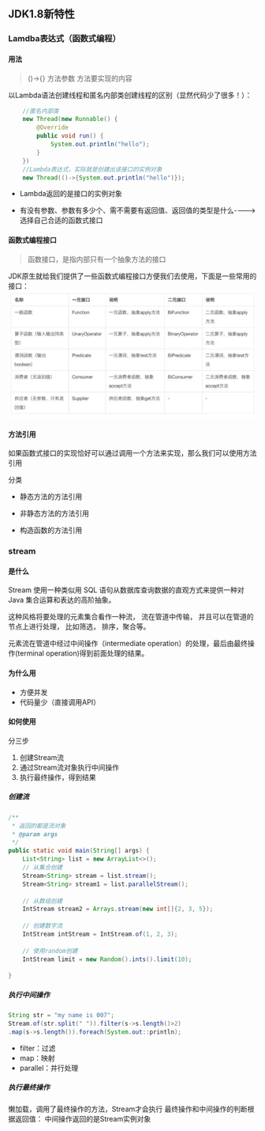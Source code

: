 ## JDK1.8新特性

### Lamdba表达式（函数式编程）
#### 用法
> ()->{}
> 方法参数   方法要实现的内容

以Lambda语法创建线程和匿名内部类创建线程的区别（显然代码少了很多！）：
``` java
    //匿名内部类
    new Thread(new Runnable() {
        @Override
        public void run() {
            System.out.println("hello");
        }
    })
    //Lambda表达式，实际就是创建出该接口的实例对象
    new Thread(()->{System.out.println("hello")});
```
* Lambda返回的是接口的实例对象

* 有没有参数、参数有多少个、需不需要有返回值、返回值的类型是什么---->选择自己合适的函数式接口


#### 函数式编程接口
> 函数接口，是指内部只有一个抽象方法的接口

JDK原生就给我们提供了一些函数式编程接口方便我们去使用，下面是一些常用的接口：
![](../images/函数式编程接口.jpg)

#### 方法引用
如果函数式接口的实现恰好可以通过调用一个方法来实现，那么我们可以使用方法引用

分类
* 静态方法的方法引用

* 非静态方法的方法引用

* 构造函数的方法引用

### stream
#### 是什么
Stream 使用一种类似用 SQL 语句从数据库查询数据的直观方式来提供一种对 Java 集合运算和表达的高阶抽象。

这种风格将要处理的元素集合看作一种流， 流在管道中传输， 并且可以在管道的节点上进行处理， 比如筛选， 排序，聚合等。

元素流在管道中经过中间操作（intermediate operation）的处理，最后由最终操作(terminal operation)得到前面处理的结果。
#### 为什么用
* 方便并发
* 代码量少（直接调用API）

#### 如何使用
分三步
1. 创建Stream流
2. 通过Stream流对象执行中间操作
3. 执行最终操作，得到结果

##### 创建流
``` java
/**
 * 返回的都是流对象
 * @param args
 */
public static void main(String[] args) {
    List<String> list = new ArrayList<>();
    // 从集合创建
    Stream<String> stream = list.stream();
    Stream<String> stream1 = list.parallelStream();

    // 从数组创建
    IntStream stream2 = Arrays.stream(new int[]{2, 3, 5});

    // 创建数字流
    IntStream intStream = IntStream.of(1, 2, 3);

    // 使用random创建
    IntStream limit = new Random().ints().limit(10);

}
```
##### 执行中间操作
```java
String str = "my name is 007";
Stream.of(str.split(" ")).filter(s->s.length()>2)
.map(s->s.length()).foreach(System.out::println);
```
* filter：过滤
* map：映射
* parallel：并行处理

##### 执行最终操作
懒加载，调用了最终操作的方法，Stream才会执行
最终操作和中间操作的判断根据返回值：
中间操作返回的是Stream实例对象